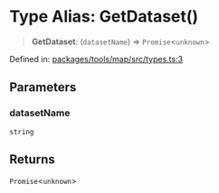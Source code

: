 # Type Alias: GetDataset()

> **GetDataset**: (`datasetName`) => `Promise`\<`unknown`\>

Defined in: [packages/tools/map/src/types.ts:3](https://github.com/GeoDaCenter/openassistant/blob/0a6a7e7306d75a25dc968b3117f04cb7bd613bec/packages/tools/map/src/types.ts#L3)

## Parameters

### datasetName

`string`

## Returns

`Promise`\<`unknown`\>
